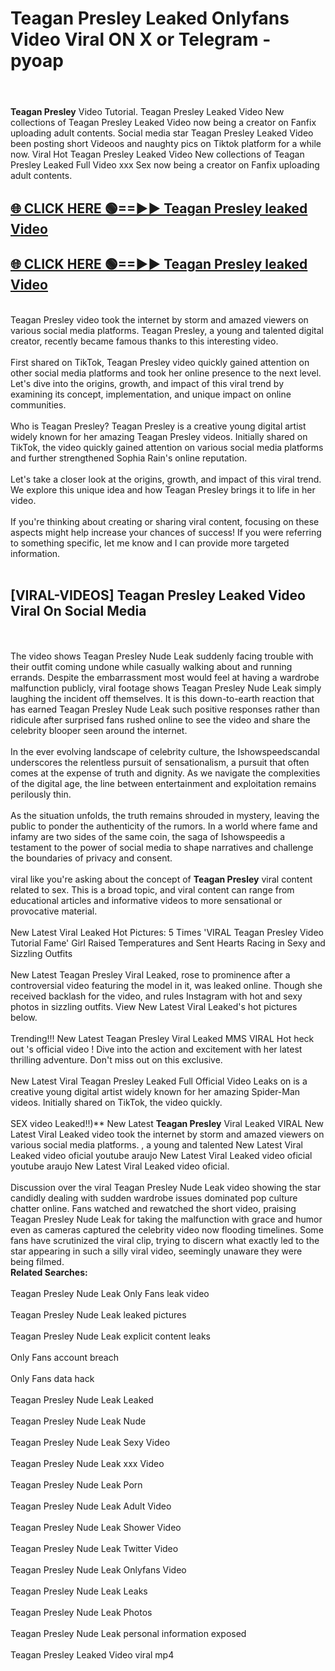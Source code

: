 <h1> Teagan Presley Leaked Onlyfans Video Viral ON X or Telegram - pyoap </h1>

# 
<br>
<strong>Teagan Presley</strong> Video Tutorial. Teagan Presley Leaked Video New collections of  Teagan Presley Leaked Video now being a creator on Fanfix uploading adult contents. Social media star Teagan Presley Leaked Video been posting short Videoos and naughty pics on Tiktok platform for a while now. Viral Hot Teagan Presley Leaked Video New collections of Teagan Presley Leaked Full Video xxx Sex now being a creator on Fanfix uploading adult contents.
<br>

## [🌐 CLICK HERE 🟢==►► Teagan Presley leaked Video ](https://onlyclips.site?title=Teagan_Presley&ref=git)


## [🌐 CLICK HERE 🟢==►► Teagan Presley leaked Video ](https://onlyclips.site?title=Teagan_Presley&ref=git)

<br>
Teagan Presley video took the internet by storm and amazed viewers on various social media platforms. Teagan Presley, a young and talented digital creator, recently became famous thanks to this interesting video.
<br><br>
First shared on TikTok, Teagan Presley video quickly gained attention on other social media platforms and took her online presence to the next level. Let's dive into the origins, growth, and impact of this viral trend by examining its concept, implementation, and unique impact on online communities.
<br><br>
Who is Teagan Presley? Teagan Presley is a creative young digital artist widely known for her amazing Teagan Presley videos. Initially shared on TikTok, the video quickly gained attention on various social media platforms and further strengthened Sophia Rain's online reputation.
<br><br>
Let's take a closer look at the origins, growth, and impact of this viral trend. We explore this unique idea and how Teagan Presley brings it to life in her video.
<br><br>
If you're thinking about creating or sharing viral content, focusing on these aspects might help increase your chances of success! If you were referring to something specific, let me know and I can provide more targeted information.
<br><br>
<h2>[VIRAL-VIDEOS] Teagan Presley Leaked Video Viral On Social Media</h2>
<br><br>
The video shows Teagan Presley Nude Leak suddenly facing trouble with their outfit coming undone while casually walking about and running errands. Despite the embarrassment most would feel at having a wardrobe malfunction publicly, viral footage shows Teagan Presley Nude Leak simply laughing the incident off themselves. It is this down-to-earth reaction that has earned Teagan Presley Nude Leak such positive responses rather than ridicule after surprised fans rushed online to see the video and share the celebrity blooper seen around the internet.
<br><br>
In the ever evolving landscape of celebrity culture, the Ishowspeedscandal underscores the relentless pursuit of sensationalism, a pursuit that often comes at the expense of truth and dignity. As we navigate the complexities of the digital age, the line between entertainment and exploitation remains perilously thin.
<br><br>
As the situation unfolds, the truth remains shrouded in mystery, leaving the public to ponder the authenticity of the rumors. In a world where fame and infamy are two sides of the same coin, the saga of Ishowspeedis a testament to the power of social media to shape narratives and challenge the boundaries of privacy and consent.
<br><br>
viral like you're asking about the concept of <strong>Teagan Presley</strong> viral content related to sex. This is a broad topic, and viral content can range from educational articles and informative videos to more sensational or provocative material.
<br><br>
New Latest Viral Leaked Hot Pictures: 5 Times 'VIRAL Teagan Presley Video Tutorial Fame' Girl Raised Temperatures and Sent Hearts Racing in Sexy and Sizzling Outfits
<br><br>
New Latest Teagan Presley Viral Leaked, rose to prominence after a controversial video featuring the model in it, was leaked online. Though she received backlash for the video, and rules Instagram with hot and sexy photos in sizzling outfits. View New Latest Viral Leaked's hot pictures below.
<br><br>
Trending!!! New Latest Teagan Presley Viral Leaked MMS VIRAL Hot heck out 's official video ! Dive into the action and excitement with her latest thrilling adventure. Don't miss out on this exclusive.
<br><br>
New Latest Viral Teagan Presley Leaked Full Official Video Leaks on  is a creative young digital artist widely known for her amazing Spider-Man videos. Initially shared on TikTok, the video quickly.
<br><br>
SEX video Leaked!!)** New Latest <strong>Teagan Presley</strong> Viral Leaked VIRAL New Latest Viral Leaked video took the internet by storm and amazed viewers on various social media platforms. , a young and talented New Latest Viral Leaked video oficial youtube araujo New Latest Viral Leaked video oficial youtube araujo New Latest Viral Leaked video oficial.
<br><br>
Discussion over the viral Teagan Presley Nude Leak video showing the star candidly dealing with sudden wardrobe issues dominated pop culture chatter online. Fans watched and rewatched the short video, praising Teagan Presley Nude Leak for taking the malfunction with grace and humor even as cameras captured the celebrity video now flooding timelines. Some fans have scrutinized the viral clip, trying to discern what exactly led to the star appearing in such a silly viral video, seemingly unaware they were being filmed.
<br>
<strong>Related Searches:</strong>
<br><br>
Teagan Presley Nude Leak Only Fans leak video
<br><br>
Teagan Presley Nude Leak leaked pictures
<br><br>
Teagan Presley Nude Leak explicit content leaks
<br><br>
Only Fans account breach
<br><br>
Only Fans data hack
<br><br>
Teagan Presley Nude Leak Leaked
<br><br>
Teagan Presley Nude Leak Nude
<br><br>
Teagan Presley Nude Leak Sexy Video
<br><br>
Teagan Presley Nude Leak xxx Video
<br><br>
Teagan Presley Nude Leak Porn
<br><br>
Teagan Presley Nude Leak Adult Video
<br><br>
Teagan Presley Nude Leak Shower Video
<br><br>
Teagan Presley Nude Leak Twitter Video
<br><br>
Teagan Presley Nude Leak Onlyfans Video
<br><br>
Teagan Presley Nude Leak Leaks
<br><br>
Teagan Presley Nude Leak Photos
<br><br>
Teagan Presley Nude Leak personal information exposed
<br><br>
Teagan Presley Leaked Video viral mp4